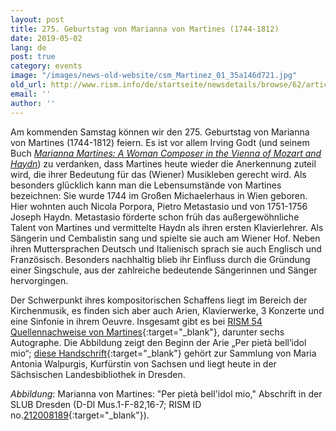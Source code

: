 ```yaml
---
layout: post
title: 275. Geburtstag von Marianna von Martines (1744-1812)
date: 2019-05-02
lang: de
post: true
category: events
image: "/images/news-old-website/csm_Martinez_01_35a146d721.jpg"
old_url: http://www.rism.info/de/startseite/newsdetails/browse/62/article/64/marianna-von-martines-1744-1812-at-275.html
email: ''
author: ''
---
```


Am kommenden Samstag können wir den 275. Geburtstag von Marianna von Martines (1744-1812) feiern. Es ist vor allem Irving Godt (und seinem Buch _[Marianna Martines: A Woman Composer in the Vienna of Mozart and Haydn](https://opac.rism.info/search?id=lit30026364&View=rism&Language=en)_) zu verdanken, dass Martines heute wieder die Anerkennung zuteil wird, die ihrer Bedeutung für das (Wiener) Musikleben gerecht wird. Als besonders glücklich kann man die Lebensumstände von Martines bezeichnen: Sie wurde 1744 im Großen Michaelerhaus in Wien geboren. Hier wohnten auch Nicola Porpora, Pietro Metastasio und von 1751-1756 Joseph Haydn. Metastasio förderte schon früh das außergewöhnliche Talent von Martines und vermittelte Haydn als ihren ersten Klavierlehrer. Als Sängerin und Cembalistin sang und spielte sie auch am Wiener Hof. Neben ihren Muttersprachen Deutsch und Italienisch sprach sie auch Englisch und Französisch. Besonders nachhaltig blieb ihr Einfluss durch die Gründung einer Singschule, aus der zahlreiche bedeutende Sängerinnen und Sänger hervorgingen.

Der Schwerpunkt ihres kompositorischen Schaffens liegt im Bereich der Kirchenmusik, es finden sich aber auch Arien, Klavierwerke, 3 Konzerte und eine Sinfonie in ihrem Oeuvre. Insgesamt gibt es bei [RISM 54 Quellennachweise von Martines](https://opac.rism.info/metaopac/perma.do?v=rism&q=-1%3d%22pe331798){:target="_blank"}, darunter sechs Autographe. Die Abbildung zeigt den Beginn der Arie „Per pietà bell’idol mio“; [diese Handschrift](http://digital.slub-dresden.de/id426606086){:target="_blank"} gehört zur Sammlung von Maria Antonia Walpurgis, Kurfürstin von Sachsen und liegt heute in der Sächsischen Landesbibliothek in Dresden.


_Abbildung_: Marianna von Martines: "Per pietà bell'idol mio," Abschrift in der SLUB Dresden (D-Dl Mus.1-F-82,16-7; RISM ID no.[212008189](https://opac.rism.info/search?id=212008189){:target="_blank"}).

